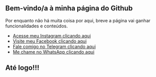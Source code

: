 ## Bem-vindo/a à minha página do Github

Por enquanto não há muita coisa por aqui, breve a página vai ganhar funcionalidades e conteúdos.

* [Acesse meu Instagram clicando aqui](https://instagram.com/guimoncao27)
* [Visite meu Facebook clicando aqui](https://facebook.com/Guigamoncao)
* [Fale comigo no Telegram clicando aqui](https://t.me/GuiOliver)
* [Me chame no WhatsApp clicando aqui](https://api.whatsapp.com/send?1=pt_BR&phone=5567992914625)

## Até logo!!!



